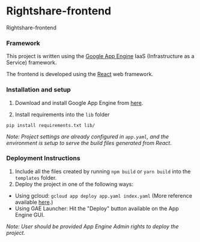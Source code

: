 # Rightshare-frontend
Rightshare-frontend

### Framework

This project is written using the [Google App Engine](https://cloud.google.com/appengine) IaaS (Infrastructure as a Service) framework.

The frontend is developed using the [React](https://github.com/facebookincubator/create-react-app) web framework.

### Installation and setup

1. Download and install Google App Engine from  [here](https://cloud.google.com/appengine/downloads "GAE download link").

2. Install requirements into the `lib` folder

  ``pip install requirements.txt lib/``

<i>Note: Project settings are already configured in `app.yaml`, and the environment is setup to serve the build files generated from React.</i>

### Deployment Instructions

1. Include all the files created by running `npm build` or `yarn build` into the `templates` folder.
2. Deploy the project in one of the following ways:
  * Using gcloud: `gcloud app deploy app.yaml index.yaml` (More reference available [here](https://cloud.google.com/appengine/docs/standard/python/getting-started/deploying-the-application "GAE deployment using gcloud").)
  * Using GAE Launcher: Hit the "Deploy" button available on the App Engine GUI.

<i>Note: User should be provided App Engine Admin rights to deploy the project.</i>

